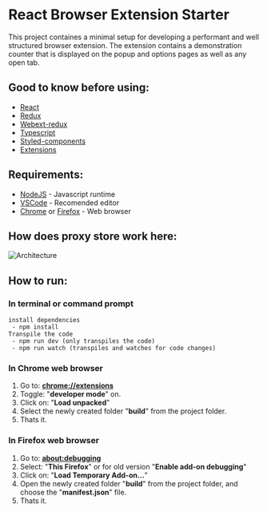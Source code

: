 # React Browser Extension Starter

This project containes a minimal setup for developing a performant and well structured browser extension. The extension contains a demonstration counter that is displayed on the popup and options pages as well as any open tab. 

## Good to know before using:
* [React](https://reactjs.org/)
* [Redux](https://redux.js.org/)
* [Webext-redux](https://github.com/tshaddix/webext-redux)
* [Typescript](https://www.typescriptlang.org/)
* [Styled-components](https://www.styled-components.com/)
* [Extensions](https://developer.chrome.com/extensions)

## Requirements:
* [NodeJS](https://nodejs.org/en/) - Javascript runtime
* [VSCode](https://code.visualstudio.com/) - Recomended editor
* [Chrome](https://www.google.com/chrome/) or [Firefox](https://www.mozilla.org/en-US/firefox/) - Web browser

## How does proxy store work here:
![Architecture](https://cloud.githubusercontent.com/assets/603426/18599404/329ca9ca-7c0d-11e6-9a02-5718a0fba8db.png)


## How to run:
### In terminal or command prompt

```
install dependencies
 - npm install
Transpile the code
 - npm run dev (only transpiles the code)
 - npm run watch (transpiles and watches for code changes)
```

### In Chrome web browser
1. Go to: [**chrome://extensions**](chrome://extensions)
2. Toggle: "**developer mode**" on.
3. Click on: "**Load unpacked**"
4. Select the newly created folder "**build**" from the project folder.
5. Thats it.

### In Firefox web browser
1. Go to: [**about:debugging**](about:debugging)
2. Select: "**This Firefox**" or for old version "**Enable add-on debugging**"
3. Click on: "**Load Temporary Add-on…**"
4. Open the newly created folder "**build**" from the project folder, and choose the "**manifest.json**" file.
5. Thats it.
